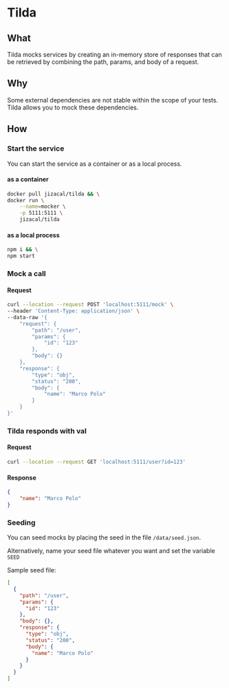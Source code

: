 # Tilda

## What
Tilda mocks services by creating an in-memory store of responses that can be retrieved by combining the path, params, and body of a request.

## Why
Some external dependencies are not stable within the scope of your tests. Tilda allows you to mock these dependencies.

## How
### Start the service
You can start the service as a container or as a local process.
#### **as a container**
``` bash
docker pull jizacal/tilda && \
docker run \
    --name=mocker \
    -p 5111:5111 \
    jizacal/tilda
```

#### **as a local process**
``` bash
npm i && \
npm start
```

### Mock a call
#### **Request**
``` bash
curl --location --request POST 'localhost:5111/mock' \
--header 'Content-Type: application/json' \
--data-raw '{
    "request": {
        "path": "/user",
        "params": {
            "id": "123"
        },
        "body": {}
    },
    "response": {
        "type": "obj",
        "status": "200",
        "body": {
            "name": "Marco Polo"
        }
    }
}'
```

### Tilda responds with val
#### **Request**
``` bash
curl --location --request GET 'localhost:5111/user?id=123'
```
#### Response
``` json
{
    "name": "Marco Polo"
}
```
### Seeding
You can seed mocks by placing the seed in the file `/data/seed.json`.

Alternatively, name your seed file whatever you want and set the variable `SEED`

Sample seed file:
```json
[
  {
    "path": "/user",
    "params": {
      "id": "123"
    },
    "body": {},
    "response": {
      "type": "obj",
      "status": "200",
      "body": {
        "name": "Marco Polo"
      }
    }
  }
]
```
